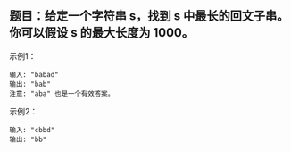 ## 题目：给定一个字符串 s，找到 s 中最长的回文子串。你可以假设 s 的最大长度为 1000。

示例1：

```
输入: "babad"
输出: "bab"
注意: "aba" 也是一个有效答案。
```

示例2：

```
输入: "cbbd"
输出: "bb"
```
